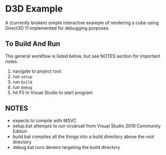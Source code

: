 # D3D Example

A (currently broken) simple interactive example of rendering a cube using Direct3D 11
implemented for debugging purposes.

## To Build And Run

The general workflow is listed below, but see NOTES section for important notes.

1. navigate to project root
2. run `setup`
3. run `build`
4. run `debug`
5. hit F5 in Visual Studio to start program

## NOTES

- expects to compile with MSVC
- setup.bat attempts to run vcvarsall from Visual Studio 2019 Community Edition
- build.bat compiles all the things into a build directory above the root directory
- debug.bat runs devenv targeting the build directory
